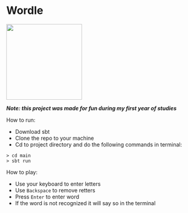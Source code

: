 # Wordle
<img src="https://github.com/RurikHagman/Wordle/assets/112903317/83863b26-35fd-4bb8-896f-6208bc01f62f" width="200">

***Note: this project was made for fun during my first year of studies***

How to run:
- Download sbt 
- Clone the repo to your machine
- Cd to project directory and do the following commands in terminal:
```
> cd main
> sbt run
```

How to play: 
- Use your keyboard to enter letters
- Use `Backspace` to remove retters
- Press `Enter` to enter word
- If the word is not recognized it will say so in the terminal
